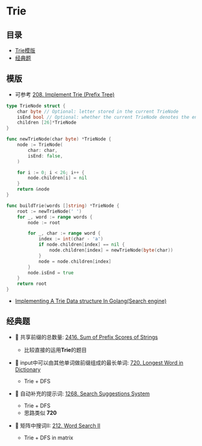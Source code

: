 # Trie

## 目录
* [Trie模版](#模版)
* [经典题](#经典题)

## 模版
* 可参考 [208. Implement Trie (Prefix Tree)](https://leetcode.com/problems/implement-trie-prefix-tree/description/)
```go
type TrieNode struct {
    char byte // Optional: letter stored in the current TrieNode
    isEnd bool // Optional: whether the current TrieNode denotes the end of a word
    children [26]*TrieNode
}

func newTrieNode(char byte) *TrieNode {
    node := TrieNode(
        char: char,
        isEnd: false,
    )

    for i := 0; i < 26; i++ {
        node.children[i] = nil
    }
    return &node
}

func buildTrie(words []string) *TrieNode {
    root := newTrieNode(' ')
    for _, word := range words {
        node := root

        for _, char := range word {
            index := int(char - 'a')
            if node.children[index] == nil {
                node.children[index] = newTrieNode(byte(char))
            }
            node = node.children[index]
        }
        node.isEnd = true
    }
    return root
}
```

* [Implementing A Trie Data structure In Golang(Search engine)](https://medium.com/@itachisasuke/implementing-a-search-engine-in-golang-trie-data-structure-c45152ddda24)

## 经典题
* :red_circle: 共享前缀的总数量: [2416. Sum of Prefix Scores of Strings](https://leetcode.com/problems/sum-of-prefix-scores-of-strings/description/)
    * 比较直接的运用**Trie**的题目

* :red_circle: input中可以由其他单词做前缀组成的最长单词: [720. Longest Word in Dictionary](https://leetcode.com/problems/longest-word-in-dictionary/description/)
    * Trie + DFS

* :red_circle: 自动补充的提示词: [1268. Search Suggestions System](https://leetcode.com/problems/search-suggestions-system/)
    * Trie + DFS
    * 思路类似 **720**

* :red_circle: 矩阵中搜词II: [212. Word Search II](https://leetcode.com/problems/word-search-ii/description/)
    * Trie + DFS in matrix